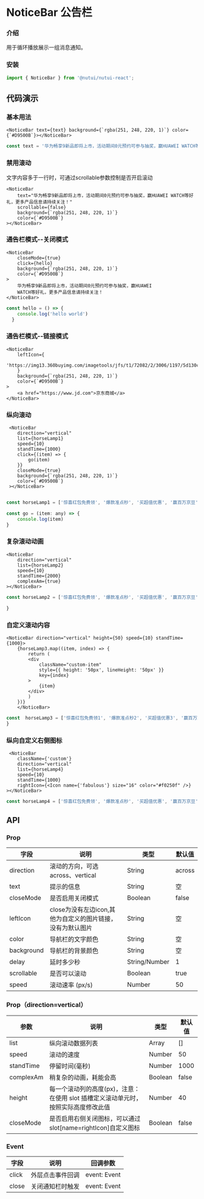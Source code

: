 #  NoticeBar 公告栏

### 介绍

用于循环播放展示一组消息通知。

### 安装

```javascript
import { NoticeBar } from '@nutui/nutui-react';
```

## 代码演示

### 基本用法

```tsx
<NoticeBar text={text} background={`rgba(251, 248, 220, 1)`} color={`#D9500B`}></NoticeBar>
```
```javascript
const text = '华为畅享9新品即将上市，活动期间0元预约可参与抽奖，赢HUAWEI WATCH等好礼，更多产品信息请持续关注！'
```

### 禁用滚动
文字内容多于一行时，可通过scrollable参数控制是否开启滚动
```tsx
<NoticeBar
    text="华为畅享9新品即将上市，活动期间0元预约可参与抽奖，赢HUAWEI WATCH等好礼，更多产品信息请持续关注！"
    scrollable={false}
    background={`rgba(251, 248, 220, 1)`}
    color={`#D9500B`}
></NoticeBar>
```

### 通告栏模式--关闭模式
```tsx
<NoticeBar
    closeMode={true}
    click={hello}
    background={`rgba(251, 248, 220, 1)`}
    color={`#D9500B`}
>
    华为畅享9新品即将上市，活动期间0元预约可参与抽奖，赢HUAWEI
    WATCH等好礼，更多产品信息请持续关注！
</NoticeBar>
```
```javascript
const hello = () => {
    console.log('hello world')
  }
```

### 通告栏模式--链接模式
```tsx
<NoticeBar
    leftIcon={
    'https://img13.360buyimg.com/imagetools/jfs/t1/72082/2/3006/1197/5d130c8dE1c71bcd6/e48a3b60804c9775.png'
    }
    background={`rgba(251, 248, 220, 1)`}
    color={`#D9500B`}
>
    <a href="https://www.jd.com">京东商城</a>
</NoticeBar>
```


### 纵向滚动

```tsx
 <NoticeBar
    direction="vertical"
    list={horseLamp1}
    speed={10}
    standTime={1000}
    click={(item) => {
        go(item)
    }}
    closeMode={true}
    background={`rgba(251, 248, 220, 1)`}
    color={`#D9500B`}
 ></NoticeBar>
```
```javascript

const horseLamp1 = ['惊喜红包免费领', '爆款准点秒', '买超值优惠', '赢百万京豆'],

const go = (item: any) => {
    console.log(item)
}
```


### 复杂滚动动画

```tsx
<NoticeBar
    direction="vertical"
    list={horseLamp2}
    speed={10}
    standTime={2000}
    complexAm={true}
></NoticeBar>
```
```javascript
const horseLamp2 = ['惊喜红包免费领', '爆款准点秒', '买超值优惠', '赢百万京豆'],

}
```

### 自定义滚动内容

```tsx
<NoticeBar direction="vertical" height={50} speed={10} standTime={1000}>
    {horseLamp3.map((item, index) => {
        return (
        <div
            className="custom-item"
            style={{ height: '50px', lineHeight: '50px' }}
            key={index}
        >
            {item}
        </div>
        )
    })}
    </NoticeBar>
```
```javascript
const  horseLamp3 = ['惊喜红包免费领1', '爆款准点秒2', '买超值优惠3', '赢百万京豆4']
}
```


### 纵向自定义右侧图标

```tsx
 <NoticeBar
    className={'custom'}
    direction="vertical"
    list={horseLamp4}
    speed={10}
    standTime={1000}
    rightIcon={<Icon name={'fabulous'} size="16" color="#f0250f" />}
></NoticeBar>
```
```javascript
const horseLamp4 = ['惊喜红包免费领', '爆款准点秒', '买超值优惠', '赢百万京豆']
```


## API

### Prop

| 字段       | 说明                                                       | 类型          | 默认值 |
| ---------- | ---------------------------------------------------------- | ------------- | ------ |
| direction       | 滚动的方向，可选 across、vertical                         | String        | across     |
| text       | 提示的信息                                                 | String        | 空     |
| closeMode  | 是否启用关闭模式                                           | Boolean       | false  |
| leftIcon   | close为没有左边icon,其他为自定义的图片链接，没有为默认图片 | String        | 空     |
| color      | 导航栏的文字颜色                                           | String        | 空     |
| background | 导航栏的背景颜色                                           | String        | 空     |
| delay      | 延时多少秒                                                 | String/Number | 1      |
| scrollable | 是否可以滚动                                               | Boolean       | true   |
| speed      | 滚动速率 (px/s)                                            | Number        | 50     |

### Prop（direction=vertical）

| 参数         | 说明                             | 类型   | 默认值           |
|--------------|----------------------------------|--------|------------------|
| list         | 纵向滚动数据列表               | Array | []               |
| speed        | 滚动的速度                         | Number | 50               |
| standTime         | 停留时间(毫秒) | Number | 1000                |
| complexAm | 稍复杂的动画，耗能会高     | Boolean | false |
| height          | 每一个滚动列的高度(px)，注意：在使用 slot 插槽定义滚动单元时，按照实际高度修改此值                 | Number | 40              |
| closeMode  | 是否启用右侧关闭图标，可以通过slot[name=rightIcon]自定义图标                                   | Boolean       | false  |

### Event

| 字段  | 说明             | 回调参数     |
| ----- | ---------------- | ------------ |
| click | 外层点击事件回调 | event: Event |
| close | 关闭通知栏时触发 | event: Event |
